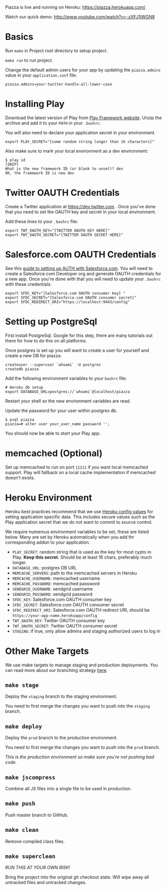 Piazza is live and running on Heroku: https://piazza.herokuapp.com/

Watch our quick demo: http://www.youtube.com/watch?v=-zXFJ1lWGN8

# Basics
Run `make` in Project root directory to setup project.

`make run` to run project.

Change the default admin users for your app by updating the `piazza.admins` value
in your `application.conf` file.

    piazza.admins=your-twitter-handle-all-lower-case

# Installing Play

Download the latest version of Play from [Play Framework website][play].
Unzip the archive and add it to your `PATH` in your `.bashrc`.

You will also need to declare your application secret in your environment.

    export PLAY_SECRET="[some random string longer than 16 characters]"

Also make sure to mark your local environment as a dev environment:

    $ play id
    [SNIP]
    What is the new framework ID (or blank to unset)? dev
    OK, the framework ID is now dev

[play]: http://www.playframework.org/

# Twitter OAUTH Credentials

Create a Twitter application at https://dev.twitter.com . Once you've done that
you need to set the OAUTH key and secret in your local environment.

Add these lines to your `.bashrc` file:

    export TWT_OAUTH_KEY="[TWITTER OAUTH KEY HERE]"
    export TWT_OAUTH_SECRET="[TWITTER OAUTH SECRET HERE]"

# Salesforce.com OAUTH Credentials

See this [guide to setting up AUTH with Salesforce.com][sfdcoauth]. You will need to create a
Salesforce.com Developer org and generate OAUTH credentials for a new app. Once you're done with that
you will need to update your `.bashrc` with these credentials:

	export SFDC_KEY="[Salesforce.com OAUTH consumer key] "
	export SFDC_SECRET="[Salesforce.com OAUTH consumer secret]"
	export SFDC_REDIRECT_URI="https://localhost:9443/config"

[sfdcoauth]: http://wiki.developerforce.com/index.php/Digging_Deeper_into_OAuth_2.0_at_Salesforce.com

# Setting up PostgreSql

First install PostgreSql. Google for this step, there are many tutorials out there
for how to do this on all platforms.

Once postgres is set up you will want to create a user for yourself and create
a new DB for piazza.

    createuser --superuser `whoami` -U postgres
    createdb piazza
    

Add the following environment variables to your `bashrc` file:

    # Heroku db setup
    export DATABASE_URL=postgres://`whoami`@localhost/piazza

Restart your shell so the new environment variables are read.

Update the password for your user within postgres db.

    $ psql piazza
    piazza=# alter user your_user_name password '';

You should now be able to start your Play app.

# memcached (Optional)

Set up memcached to run on port `11211` if you want local memcached support.
Play will fallback on a local cache implementation if memcached doesn't exists. 

# Heroku Environment

Heroku best practices recommend that we use [Heroku config values][herokuconfig]
for setting application specific data. This includes secure values such as
the Play application secret that we do not want to commit to source control.

We require numerous environment variables to be set, these are listed below.
Many are set by Heroku automatically when you add thr corresponding addon
to your application.

* `PLAY_SECRET`: random string that is used as the key for most cypto in Play.
  **Keep this secret.** Should be at least 16 chars, preferably much longer.
* `DATABASE_URL`: postgres DB URL
* `MEMCACHE_SERVERS`: path to the memcached servers in Heroku
* `MEMCACHE_USERNAME`: memcached username
* `MEMCACHE_PASSWORD`: memcached password
* `SENDGRID_USERNAME`: sendgrid username
* `SENDGRID_PASSWORD`: sendgrid password
* `SFDC_KEY`: Salesforce.com OAUTH consumer key
* `SFDC_SECRET`: Salesforce.com OAUTH consumer secret
* `SFDC_REDIRECT_URI`: Salesforce.com OAUTH redirect URI, should be `https://your-app-name.herokuapp/config`
* `TWT_OAUTH_KEY`: Twitter OAUTH consumer key
* `TWT_OAUTH_SECRET`: Twitter OAUTH consumer secret
* `STAGING`: if true, only allow admins and staging authorized users to log in

[herokuconfig]: http://devcenter.heroku.com/articles/config-vars

# Other Make Targets

We use make targets to manage staging and production deployments. You can read more about
our branching strategy [here][staging].

[staging]: http://paksoy.net/post/9634387657/simple-staging-on-heroku 

## `make stage`

Deploy the `staging` branch to the staging environment.

You need to first merge the changes you want to push
into the `staging` branch.

## `make deploy`

Deploy the `prod` branch to the production environment.

You need to first merge the changes you want to push
into the `prod` branch.

*This is the production environment so make sure you're not pushing bad code.*

## `make jscompress`

Combine all JS files into a single file to be used in production.

## `make push`

Push master branch to GitHub.

## `make clean`

Remove compiled class files.

## `make superclean`

*RUN THIS AT YOUR OWN RISK!*

Bring the project into the original git checkout state. Will
wipe away all untracked files and untracked changes.
